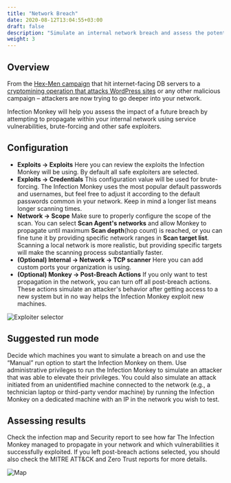 ```yaml
---
title: "Network Breach"
date: 2020-08-12T13:04:55+03:00
draft: false
description: "Simulate an internal network breach and assess the potential impact."
weight: 3
---
```


## Overview

From the [Hex-Men campaign](https://web.archive.org/web/20210115171355/https://www.guardicore.com/2017/12/beware-the-hex-men/) that hit
internet-facing DB servers to a [cryptomining operation that attacks WordPress sites](https://web.archive.org/web/20210115185135/https://www.guardicore.com/2018/06/operation-prowli-traffic-manipulation-cryptocurrency-mining-2/) or any other malicious campaign – attackers are now trying to go deeper into your network.

Infection Monkey will help you assess the impact of a future breach by attempting to propagate within your internal network using service vulnerabilities, brute-forcing and other safe exploiters.

## Configuration

- **Exploits -> Exploits** Here you can review the exploits the Infection Monkey will be using. By default all
safe exploiters are selected.
- **Exploits -> Credentials** This configuration value will be used for brute-forcing. The Infection Monkey uses the most popular default passwords and usernames, but feel free to adjust it according to the default passwords common in your network. Keep in mind a longer list means longer scanning times.
- **Network -> Scope** Make sure to properly configure the scope of the scan. You can select **Scan Agent's networks**
 and allow Monkey to propagate until maximum **Scan depth**(hop count) is reached, or you can fine tune it by providing
 specific network ranges in **Scan target list**. Scanning a local network is more realistic, but providing specific
 targets will make the scanning process substantially faster.
- **(Optional) Internal -> Network -> TCP scanner** Here you can add custom ports your organization is using.
- **(Optional) Monkey -> Post-Breach Actions** If you only want to test propagation in the network, you can turn off
all post-breach actions. These actions simulate an attacker's behavior after getting access to a new system but in no
 way helps the Infection Monkey exploit new machines.

![Exploiter selector](/images/usage/use-cases/network-breach.PNG "Exploiter selector")

## Suggested run mode

Decide which machines you want to simulate a breach on and use the “Manual” run option to start the Infection Monkey on them.
Use administrative privileges to run the Infection Monkey to simulate an attacker that was able to elevate their privileges.
You could also simulate an attack initiated from an unidentified machine connected to the network (e.g., a technician
laptop or third-party vendor machine) by running the Infection Monkey on a dedicated machine with an IP in the network you
wish to test.


## Assessing results

Check the infection map and Security report to see how far The Infection Monkey managed to propagate in your network and which
vulnerabilities it successfully exploited. If you left post-breach actions selected, you should also check the MITRE ATT&CK and
Zero Trust reports for more details.

![Map](/images/usage/use-cases/map-full-cropped.png "Map")
